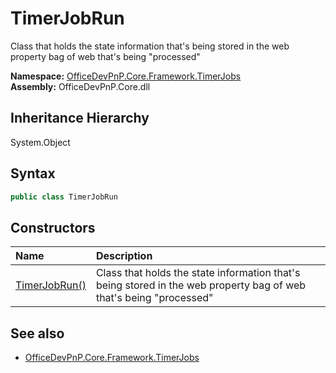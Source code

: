 # TimerJobRun
Class that holds the state information that's being stored in the web property bag of web that's being "processed"  

**Namespace:** [OfficeDevPnP.Core.Framework.TimerJobs](OfficeDevPnP.Core.Framework.TimerJobs.md)  
**Assembly:** OfficeDevPnP.Core.dll  
## Inheritance Hierarchy
System.Object  

## Syntax
```C#
public class TimerJobRun
```
## Constructors
|**Name**|**Description**|
|:-----|:-----|
| [TimerJobRun()](OfficeDevPnP.Core.Framework.TimerJobs.TimerJobRun.ctor1.md) | <summary> Class that holds the state information that's being stored in the web property bag of web that's being "processed" </summary>
## See also
- [OfficeDevPnP.Core.Framework.TimerJobs](OfficeDevPnP.Core.Framework.TimerJobs.md)
